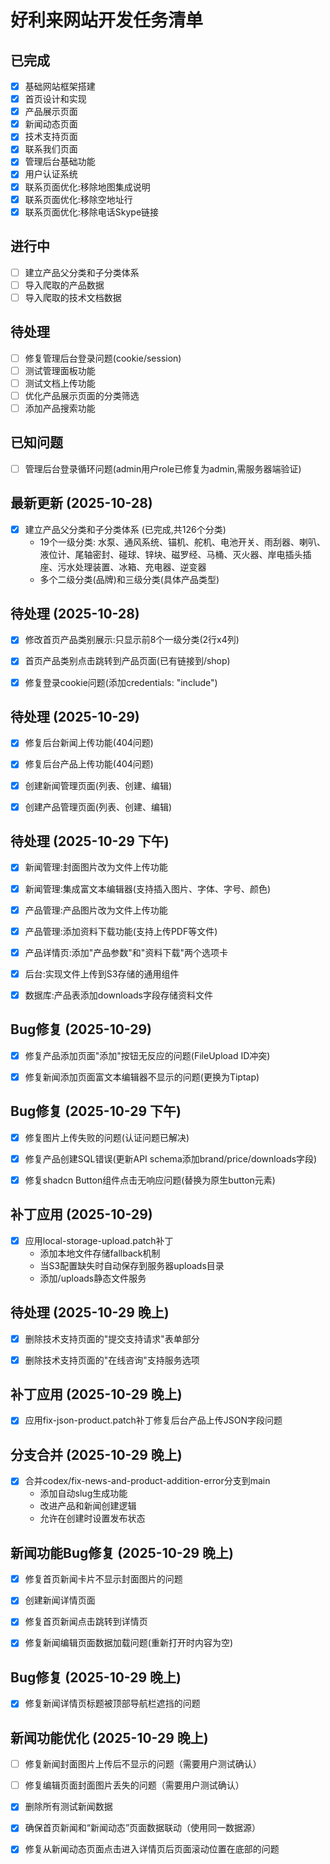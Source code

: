 # 好利来网站开发任务清单

## 已完成
- [x] 基础网站框架搭建
- [x] 首页设计和实现
- [x] 产品展示页面
- [x] 新闻动态页面
- [x] 技术支持页面
- [x] 联系我们页面
- [x] 管理后台基础功能
- [x] 用户认证系统
- [x] 联系页面优化:移除地图集成说明
- [x] 联系页面优化:移除空地址行
- [x] 联系页面优化:移除电话Skype链接

## 进行中
- [ ] 建立产品父分类和子分类体系
- [ ] 导入爬取的产品数据
- [ ] 导入爬取的技术文档数据

## 待处理
- [ ] 修复管理后台登录问题(cookie/session)
- [ ] 测试管理面板功能
- [ ] 测试文档上传功能
- [ ] 优化产品展示页面的分类筛选
- [ ] 添加产品搜索功能

## 已知问题
- [ ] 管理后台登录循环问题(admin用户role已修复为admin,需服务器端验证)



## 最新更新 (2025-10-28)
- [x] 建立产品父分类和子分类体系 (已完成,共126个分类)
  - 19个一级分类: 水泵、通风系统、锚机、舵机、电池开关、雨刮器、喇叭、液位计、尾轴密封、碰球、锌块、磁罗经、马桶、灭火器、岸电插头插座、污水处理装置、冰箱、充电器、逆变器
  - 多个二级分类(品牌)和三级分类(具体产品类型)


## 待处理 (2025-10-28)
- [x] 修改首页产品类别展示:只显示前8个一级分类(2行x4列)
- [x] 首页产品类别点击跳转到产品页面(已有链接到/shop)
- [x] 修复登录cookie问题(添加credentials: "include")



## 待处理 (2025-10-29)
- [x] 修复后台新闻上传功能(404问题)
- [x] 修复后台产品上传功能(404问题)
- [x] 创建新闻管理页面(列表、创建、编辑)
- [x] 创建产品管理页面(列表、创建、编辑)



## 待处理 (2025-10-29 下午)
- [x] 新闻管理:封面图片改为文件上传功能
- [x] 新闻管理:集成富文本编辑器(支持插入图片、字体、字号、颜色)
- [x] 产品管理:产品图片改为文件上传功能
- [x] 产品管理:添加资料下载功能(支持上传PDF等文件)
- [x] 产品详情页:添加"产品参数"和"资料下载"两个选项卡
- [x] 后台:实现文件上传到S3存储的通用组件
- [x] 数据库:产品表添加downloads字段存储资料文件



## Bug修复 (2025-10-29)
- [x] 修复产品添加页面"添加"按钮无反应的问题(FileUpload ID冲突)
- [x] 修复新闻添加页面富文本编辑器不显示的问题(更换为Tiptap)



## Bug修复 (2025-10-29 下午)
- [x] 修复图片上传失败的问题(认证问题已解决)
- [x] 修复产品创建SQL错误(更新API schema添加brand/price/downloads字段)
- [x] 修复shadcn Button组件点击无响应问题(替换为原生button元素)




## 补丁应用 (2025-10-29)
- [x] 应用local-storage-upload.patch补丁
  - 添加本地文件存储fallback机制
  - 当S3配置缺失时自动保存到服务器uploads目录
  - 添加/uploads静态文件服务




## 待处理 (2025-10-29 晚上)
- [x] 删除技术支持页面的"提交支持请求"表单部分


- [x] 删除技术支持页面的"在线咨询"支持服务选项



## 补丁应用 (2025-10-29 晚上)
- [x] 应用fix-json-product.patch补丁修复后台产品上传JSON字段问题



## 分支合并 (2025-10-29 晚上)
- [x] 合并codex/fix-news-and-product-addition-error分支到main
  - 添加自动slug生成功能
  - 改进产品和新闻创建逻辑
  - 允许在创建时设置发布状态



## 新闻功能Bug修复 (2025-10-29 晚上)
- [x] 修复首页新闻卡片不显示封面图片的问题
- [x] 创建新闻详情页面
- [x] 修复首页新闻点击跳转到详情页
- [x] 修复新闻编辑页面数据加载问题(重新打开时内容为空)




## Bug修复 (2025-10-29 晚上)
- [x] 修复新闻详情页标题被顶部导航栏遮挡的问题




## 新闻功能优化 (2025-10-29 晚上)
- [ ] 修复新闻封面图片上传后不显示的问题（需要用户测试确认）
- [ ] 修复编辑页面封面图片丢失的问题（需要用户测试确认）
- [x] 删除所有测试新闻数据
- [x] 确保首页新闻和“新闻动态”页面数据联动（使用同一数据源）



- [x] 修复从新闻动态页面点击进入详情页后页面滚动位置在底部的问题

